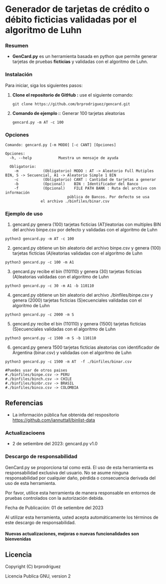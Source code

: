 # Generador de tarjetas de crédito o débito ficticias validadas por el algoritmo de Luhn

### Resumen 

- **GenCard.py** es un herramienta basada en python que permite generar tarjetas de pruebas 
**ficticias** y validadas con el algoritmo de Luhn.


### Instalación

Para iniciar, siga los siguientes pasos:

1. **Clone el repositorio de GitHub :** use el siguiente comando:
   ```
   git clone https://github.com/brprodriguez/gencard.git
   ```
2. **Comando de ejemplo :**: Generar 100 tarjetas aleatorias
   ```
   gencard.py -m AT -c 100 
	```

### Opciones

```
Comando: gencard.py [-m MODO] [-c CANT] [Opciones]

Opciones:  
  -h, --help            Muestra un mensaje de ayuda 

  Obligatorio:
    -m           (Obligatorio) MODO : AT -> Aleatorio Full Mutiples BIN, S -> Secuencial, A1 -> Aleatorio Simple 1 BIN 
    -c           (Obligatorio) CANT : Cantidad de tarjetas a generar 
    -b           (Opcional)    BIN : Identificador del Banco 
    -f           (Opcional)    FILE PATH BANK : Ruta del archivo con información 
	                        pública de Bancos. Por defecto se usa 
				el archivo ./binfiles/binar.csv
```

### Ejemplo de uso 
1. gencard.py genera (100) tarjetas ficticias (AT)leatorias con multiples BIN del archivo binpe.csv por defecto y validadas con el algoritmo de Luhn 
```
python3 gencard.py -m AT -c 100 
```
2. gencard.py obtiene un bin aleatorio del archivo binpe.csv y genera (100) tarjetas ficticias (A)leatorias validadas con el algoritmo de Luhn
```
python3 gencard.py -c 100 -m A1 
```
3. gencard.py recibe el bin (110110) y genera (30) tarjetas ficticias (A)leatorias validadas con el algoritmo de Luhn
```
python3 gencard.py -c 30 -m A1 -b 110110 
```
4. gencard.py obtiene un bin aleatorio del archivo ./binfiles/binpe.csv y genera (2000) tarjetas ficticias (S)ecuenciales validadas con el algoritmo de Luhn 
```
python3 gencard.py -c 2000 -m S 
```
5. gencard.py recibe el bin (110110) y genera (1500) tarjetas ficticias (S)ecuenciales validadas con el algoritmo de Luhn 
```
python3 gencard.py -c 1500 -m S -b 110110 
```
6. gencard.py genera 1500 tarjetas ficticias aleatorias con identificador de Argentina (binar.csv) y validadas con el algoritmo de Luhn
```
python3 gencard.py -c 1500 -m AT  -f ./binfiles/binar.csv

#Puedes usar de otros paises 
#./binfiles/binpe.csv -> PERU
#./binfiles/binch.csv -> CHILE
#./binfiles/binbr.csv -> BRASIL
#./binfiles/binco.csv -> COLOMBIA 

```
Referencias
---------------
- La información pública fue obtenida del respositorio https://github.com/iannuttall/binlist-data 

### Actualizacioens 

* 2 de setiembre del 2023: gencard.py v1.0

### Descargo de responsabilidad

GenCard.py se proporciona tal como está. El uso de esta herramienta es responsabilidad exclusiva del usuario. No se asume ninguna responsabilidad por cualquier daño, pérdida o consecuencia derivada del uso de esta herramienta.

Por favor, utilice esta herramienta de manera responsable en entornos de pruebas controlados con la autorización debida.

Fecha de Publicación: 01 de setiembre del 2023

Al utilizar esta herramienta, usted acepta automáticamente los términos de este descargo de responsabilidad.


#### Nuevas actualizaciones, mejoras o nuevas funcionalidades son bienvenidas

Licencia
---------------
Copyright (C) brprodriguez 

Licencia Publica GNU, version 2
